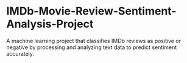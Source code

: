 # IMDb-Movie-Review-Sentiment-Analysis-Project
A machine learning project that classifies IMDb reviews as positive or negative by processing and analyzing text data to predict sentiment accurately.
